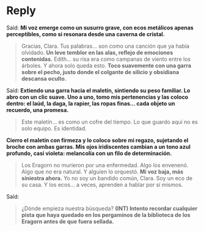 # Reply

Saíd:
**Mi voz emerge como un susurro grave, con ecos metálicos apenas perceptibles, como si resonara desde una caverna de cristal.**
> Gracias, Clara. Tus palabras... son como una canción que ya había olvidado.
**Un leve temblor en las alas, reflejo de emociones contenidas.**
> Edith... su risa era como campanas de viento entre los árboles. Y ahora solo queda esto.
**Toco suavemente con una garra sobre el pecho, justo donde el colgante de silicio y obsidiana descansa oculto.**

Saíd:
**Extiendo una garra hacia el maletín, sintiendo su peso familiar. Lo abro con un clic suave. Uno a uno, tomo mis pertenencias y las coloco dentro: el laúd, la daga, la rapier, las ropas finas... cada objeto un recuerdo, una promesa.**
> Este maletín... es como un cofre del tiempo. Lo que guardo aquí no es solo equipo. Es identidad.

**Cierro el maletín con firmeza y lo coloco sobre mi regazo, sujetando el broche con ambas garras. Mis ojos iridiscentes cambian a un tono azul profundo, casi violeta: melancolía con un filo de determinación.**
> Los Eragorn no murieron por una enfermedad. Algo los envenenó. Algo que *no* era natural. Y alguien lo orquestó.
**Mi voz baja, más siniestra ahora.**
> Yo no soy un bandido común, Clara. Soy un eco de su casa. Y los ecos... a veces, aprenden a hablar por sí mismos.

Saíd:
> ¿Dónde empieza nuestra búsqueda?
**(INT) Intento recordar cualquier pista que haya quedado en los pergaminos de la biblioteca de los Eragorn antes de que fuera sellada.**
